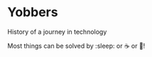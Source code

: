 # Yobbers
History of a journey in technology

Most things can be solved by :sleep: or :coffee: or :beer:!
